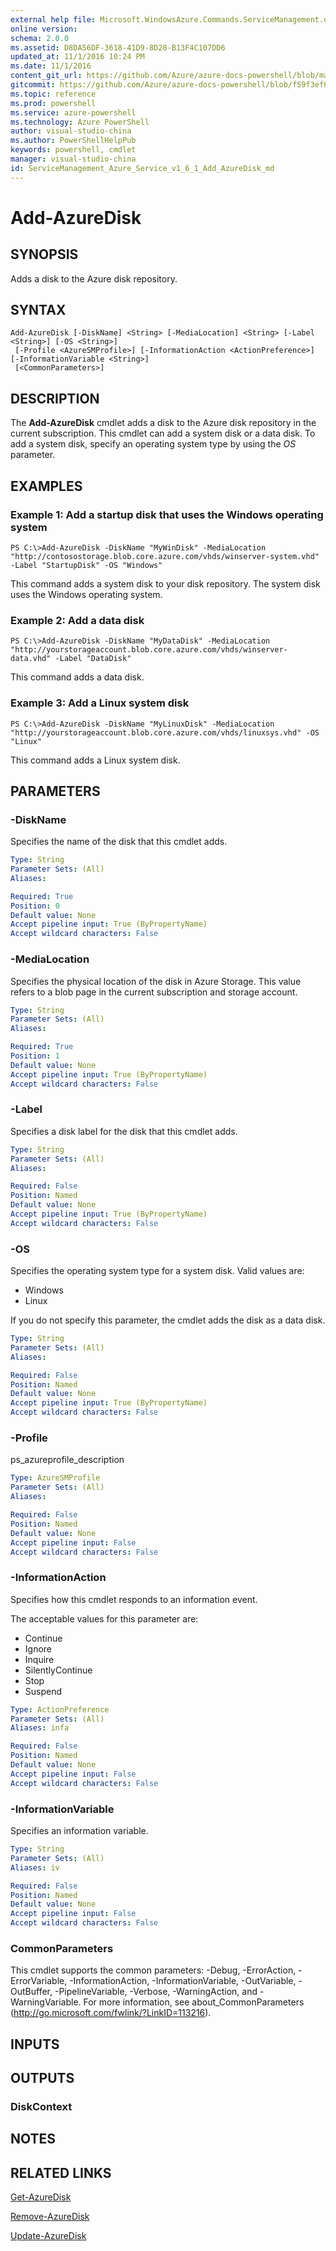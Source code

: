 ```yaml
---
external help file: Microsoft.WindowsAzure.Commands.ServiceManagement.dll-Help.xml
online version: 
schema: 2.0.0
ms.assetid: D8DA56DF-3618-41D9-8D28-B13F4C107DD6
updated_at: 11/1/2016 10:24 PM
ms.date: 11/1/2016
content_git_url: https://github.com/Azure/azure-docs-powershell/blob/master/azureps-cmdlets-docs/ServiceManagement/Azure.Service/v1.6.1/Add-AzureDisk.md
gitcommit: https://github.com/Azure/azure-docs-powershell/blob/f59f3ef60bc592383812213e69fd77ba950759ed/azureps-cmdlets-docs/ServiceManagement/Azure.Service/v1.6.1/Add-AzureDisk.md
ms.topic: reference
ms.prod: powershell
ms.service: azure-powershell
ms.technology: Azure PowerShell
author: visual-studio-china
ms.author: PowerShellHelpPub
keywords: powershell, cmdlet
manager: visual-studio-china
id: ServiceManagement_Azure_Service_v1_6_1_Add_AzureDisk_md
---
```


# Add-AzureDisk

## SYNOPSIS
Adds a disk to the Azure disk repository.

## SYNTAX

```
Add-AzureDisk [-DiskName] <String> [-MediaLocation] <String> [-Label <String>] [-OS <String>]
 [-Profile <AzureSMProfile>] [-InformationAction <ActionPreference>] [-InformationVariable <String>]
 [<CommonParameters>]
```

## DESCRIPTION
The **Add-AzureDisk** cmdlet adds a disk to the Azure disk repository in the current subscription.
This cmdlet can add a system disk or a data disk.
To add a system disk, specify an operating system type by using the *OS* parameter.

## EXAMPLES

### Example 1: Add a startup disk that uses the Windows operating system
```
PS C:\>Add-AzureDisk -DiskName "MyWinDisk" -MediaLocation "http://contosostorage.blob.core.azure.com/vhds/winserver-system.vhd" -Label "StartupDisk" -OS "Windows"
```

This command adds a system disk to your disk repository.
The system disk uses the Windows operating system.

### Example 2: Add a data disk
```
PS C:\>Add-AzureDisk -DiskName "MyDataDisk" -MediaLocation "http://yourstorageaccount.blob.core.azure.com/vhds/winserver-data.vhd" -Label "DataDisk"
```

This command adds a data disk.

### Example 3: Add a Linux system disk
```
PS C:\>Add-AzureDisk -DiskName "MyLinuxDisk" -MediaLocation "http://yourstorageaccount.blob.core.azure.com/vhds/linuxsys.vhd" -OS "Linux"
```

This command adds a Linux system disk.

## PARAMETERS

### -DiskName
Specifies the name of the disk that this cmdlet adds.

```yaml
Type: String
Parameter Sets: (All)
Aliases: 

Required: True
Position: 0
Default value: None
Accept pipeline input: True (ByPropertyName)
Accept wildcard characters: False
```

### -MediaLocation
Specifies the physical location of the disk in Azure Storage.
This value refers to a blob page in the current subscription and storage account.

```yaml
Type: String
Parameter Sets: (All)
Aliases: 

Required: True
Position: 1
Default value: None
Accept pipeline input: True (ByPropertyName)
Accept wildcard characters: False
```

### -Label
Specifies a disk label for the disk that this cmdlet adds.

```yaml
Type: String
Parameter Sets: (All)
Aliases: 

Required: False
Position: Named
Default value: None
Accept pipeline input: True (ByPropertyName)
Accept wildcard characters: False
```

### -OS
Specifies the operating system type for a system disk.
Valid values are: 

- Windows 
- Linux 

If you do not specify this parameter, the cmdlet adds the disk as a data disk.

```yaml
Type: String
Parameter Sets: (All)
Aliases: 

Required: False
Position: Named
Default value: None
Accept pipeline input: True (ByPropertyName)
Accept wildcard characters: False
```

### -Profile
ps_azureprofile_description

```yaml
Type: AzureSMProfile
Parameter Sets: (All)
Aliases: 

Required: False
Position: Named
Default value: None
Accept pipeline input: False
Accept wildcard characters: False
```

### -InformationAction
Specifies how this cmdlet responds to an information event.

The acceptable values for this parameter are:

- Continue
- Ignore
- Inquire
- SilentlyContinue
- Stop
- Suspend

```yaml
Type: ActionPreference
Parameter Sets: (All)
Aliases: infa

Required: False
Position: Named
Default value: None
Accept pipeline input: False
Accept wildcard characters: False
```

### -InformationVariable
Specifies an information variable.

```yaml
Type: String
Parameter Sets: (All)
Aliases: iv

Required: False
Position: Named
Default value: None
Accept pipeline input: False
Accept wildcard characters: False
```

### CommonParameters
This cmdlet supports the common parameters: -Debug, -ErrorAction, -ErrorVariable, -InformationAction, -InformationVariable, -OutVariable, -OutBuffer, -PipelineVariable, -Verbose, -WarningAction, and -WarningVariable. For more information, see about_CommonParameters (http://go.microsoft.com/fwlink/?LinkID=113216).

## INPUTS

## OUTPUTS

### DiskContext

## NOTES

## RELATED LINKS

[Get-AzureDisk](xref:ServiceManagement/Azure.Service/v1.6.1/Get-AzureDisk.md)

[Remove-AzureDisk](xref:ServiceManagement/Azure.Service/v1.6.1/Remove-AzureDisk.md)

[Update-AzureDisk](xref:ServiceManagement/Azure.Service/v1.6.1/Update-AzureDisk.md)


